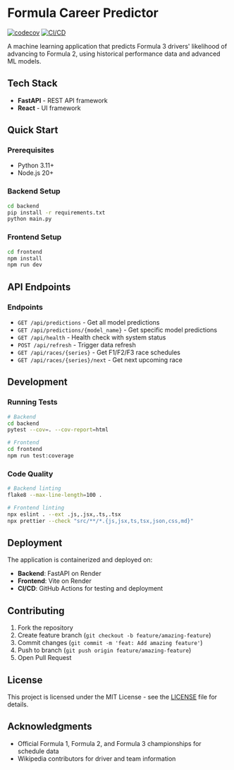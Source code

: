# Formula Career Predictor

[![codecov](https://codecov.io/gh/jakmate/formula-career-predictor/branch/main/graph/badge.svg)](https://codecov.io/gh/jakmate/formula-career-predictor)
[![CI/CD](https://github.com/jakmate/formula-career-predictor/workflows/CI%2FCD/badge.svg)](https://github.com/jakmate/formula-career-predictor/actions)

A machine learning application that predicts Formula 3 drivers' likelihood of advancing to Formula 2, using historical performance data and advanced ML models.

## Tech Stack

- **FastAPI** - REST API framework
- **React** - UI framework

## Quick Start

### Prerequisites
- Python 3.11+
- Node.js 20+

### Backend Setup
```bash
cd backend
pip install -r requirements.txt
python main.py
```

### Frontend Setup
```bash
cd frontend
npm install
npm run dev
```

## API Endpoints

### Endpoints
- `GET /api/predictions` - Get all model predictions
- `GET /api/predictions/{model_name}` - Get specific model predictions
- `GET /api/health` - Health check with system status
- `POST /api/refresh` - Trigger data refresh
- `GET /api/races/{series}` - Get F1/F2/F3 race schedules
- `GET /api/races/{series}/next` - Get next upcoming race

## Development

### Running Tests
```bash
# Backend
cd backend
pytest --cov=. --cov-report=html

# Frontend
cd frontend
npm run test:coverage
```

### Code Quality
```bash
# Backend linting
flake8 --max-line-length=100 .

# Frontend linting
npx eslint . --ext .js,.jsx,.ts,.tsx
npx prettier --check "src/**/*.{js,jsx,ts,tsx,json,css,md}"
```

## Deployment

The application is containerized and deployed on:
- **Backend**: FastAPI on Render
- **Frontend**: Vite on Render
- **CI/CD**: GitHub Actions for testing and deployment

## Contributing

1. Fork the repository
2. Create feature branch (`git checkout -b feature/amazing-feature`)
3. Commit changes (`git commit -m 'feat: Add amazing feature'`)
4. Push to branch (`git push origin feature/amazing-feature`)
5. Open Pull Request

## License

This project is licensed under the MIT License - see the [LICENSE](LICENSE) file for details.

## Acknowledgments

- Official Formula 1, Formula 2, and Formula 3 championships for schedule data
- Wikipedia contributors for driver and team information